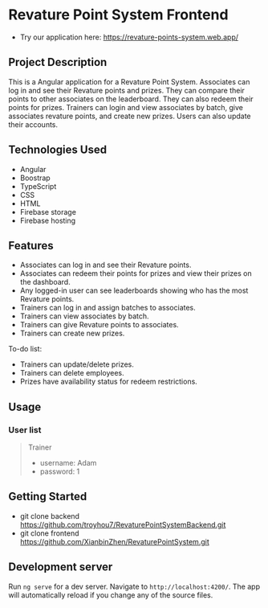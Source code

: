 # Revature Point System Frontend
* Try our application here: https://revature-points-system.web.app/
## Project Description
This is a Angular application for a Revature Point System. Associates can log in and see their Revature points and prizes.  They can compare their points to other associates on the leaderboard.  They can also redeem their points for prizes.  Trainers can login and view associates by batch, give associates revature points, and create new prizes.  Users can also update their accounts.
## Technologies Used
* Angular
* Boostrap
* TypeScript
* CSS
* HTML
* Firebase storage
* Firebase hosting
## Features
* Associates can log in and see their Revature points.
* Associates can redeem their points for prizes and view their prizes on the dashboard.
* Any logged-in user can see leaderboards showing who has the most Revature points.
* Trainers can log in and assign batches to associates.
* Trainers can view associates by batch.
* Trainers can give Revature points to associates.
* Trainers can create new prizes.

To-do list:
* Trainers can update/delete prizes.
* Trainers can delete employees.
* Prizes have availability status for redeem restrictions.
## Usage
### User list
> Trainer
> - username: Adam
> - password: 1
## Getting Started
* git clone backend https://github.com/troyhou7/RevaturePointSystemBackend.git
* git clone frontend https://github.com/XianbinZhen/RevaturePointSystem.git

## Development server

Run `ng serve` for a dev server. Navigate to `http://localhost:4200/`. The app will automatically reload if you change any of the source files.

